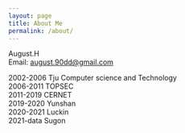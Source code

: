 ```yaml
---
layout: page
title: About Me
permalink: /about/
---
```


August.H    
Email: august.90dd@gmail.com  

2002-2006 	    Tju Computer science and Technology<br> 
2006-2011	    TOPSEC<br>
2011-2019	    CERNET<br> 
2019-2020       Yunshan<br>
2020-2021       Luckin<br>
2021-data       Sugon
